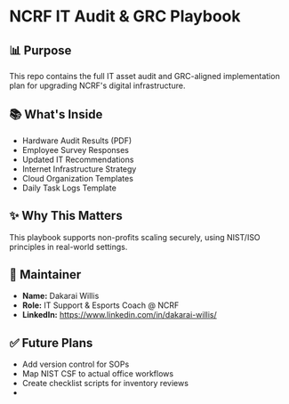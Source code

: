 # NCRF IT Audit & GRC Playbook

## 📊 Purpose
This repo contains the full IT asset audit and GRC-aligned implementation plan for upgrading NCRF's digital infrastructure.

## 📚 What's Inside
- Hardware Audit Results (PDF)
- Employee Survey Responses
- Updated IT Recommendations
- Internet Infrastructure Strategy
- Cloud Organization Templates
- Daily Task Logs Template

## ✨ Why This Matters
This playbook supports non-profits scaling securely, using NIST/ISO principles in real-world settings.

## 💼 Maintainer
- **Name:** Dakarai Willis
- **Role:** IT Support & Esports Coach @ NCRF
- **LinkedIn:** https://www.linkedin.com/in/dakarai-willis/

## ✅ Future Plans
- Add version control for SOPs
- Map NIST CSF to actual office workflows
- Create checklist scripts for inventory reviews
- 
